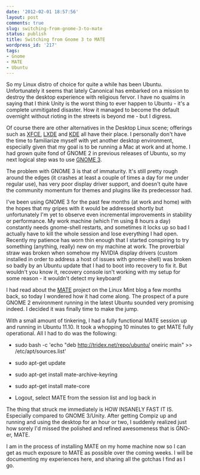```yaml
---
date: '2012-02-01 18:57:56'
layout: post
comments: true
slug: switching-from-gnome-3-to-mate
status: publish
title: Switching from Gnome 3 to MATE
wordpress_id: '217'
tags:
- Gnome
- MATE
- Ubuntu
---
```


So my Linux distro of choice for quite a while has been Ubuntu. Unfortunately it seems that lately Canonical has embarked on a mission to destroy the desktop experience with religious fervor. I have no qualms in saying that I think Unity is the worst thing to ever happen to Ubuntu - it's a complete unmitigated disaster. How it managed to become the default overnight without rioting in the streets is beyond me - but I digress.

Of course there are other alternatives in the Desktop Linux scene; offerings such as [XFCE](http://www.xfce.org/), [LXDE](http://lxde.org/) and [KDE](http://www.kde.org/) all have their place. I personally don't have the time to familiarize myself with yet another desktop environment, especially given that my goal is to be running a Mac at work and at home. I had grown quite fond of GNOME 2 in previous releases of Ubuntu, so my next logical step was to use [GNOME 3](http://www.gnome.org/).

The problem with GNOME 3 is that of immaturity. It's still pretty rough around the edges (it crashes at least a couple of times a day for me under regular use), has very poor display driver support, and doesn't quite have the community momentum for themes and plugins like its predecessor had.

I've been using GNOME 3 for the past few months (at work and home) with the hopes that my gripes with it would be addressed shortly but unfortunately I'm yet to observe even incremental improvements in stability or performance. My work machine (which I'm using 8 hours a day) constantly needs gnome-shell restarts, and sometimes it locks up so bad I actually have to kill the whole session and lose everything I had open.  Recently my patience has worn thin enough that I started conspiring to try something (anything, really) new on my machine at work. The proverbial straw was broken when somehow my NVIDIA display drivers (custom installed in order to address a host of issues with gnome-shell) was broken so badly by an Ubuntu update that I had to boot into recovery to fix it. But wouldn't you know it, recovery console isn't working with my setup for some reason - it wouldn't detect my keyboard!

I had read about the [MATE](http://mate-desktop.org/) project on the Linux Mint blog a few months back, so today I wondered how it had come along. The prospect of a pure GNOME 2 environment running in the latest Ubuntu sounded very promising indeed. I decided it was finally time to make the jump.

With a small amount of tinkering, I had a fully functional MATE session up and running in Ubuntu 11.10.  It took a whopping 10 minutes to get MATE fully operational. All I had to do was the following:





  * sudo bash -c 'echo "deb http://tridex.net/repo/ubuntu/ oneiric main" >> /etc/apt/sources.list'


  * sudo apt-get update


  * sudo apt-get install mate-archive-keyring


  * sudo apt-get install mate-core


  * Logout, select MATE from the session list and log back in



The thing that struck me immediately is HOW INSANELY FAST IT IS. Especially compared to GNOME 3/Unity. After getting Compiz up and running and using the desktop for an hour or two, I suddenly realized just how sorely I'd missed the polished and refined awesomeness that is GNO- er, MATE.

I am in the process of installing MATE on my home machine now so I can get as much exposure to MATE as possible over the coming weeks. I will be documenting my experiences here, and sharing all the gotchas I find as I go.
